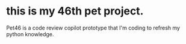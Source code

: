 # this is my 46th pet project. 

Pet46 is a code review copilot prototype that I'm coding to refresh my python knowledge.